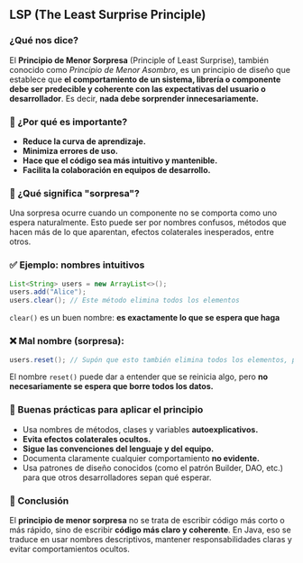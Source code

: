 ## LSP (The Least Surprise Principle)

### ¿Qué nos dice?
El **Principio de Menor Sorpresa** (Principle of Least Surprise), también conocido como *Principio de Menor Asombro*, 
es un principio de diseño que establece que **el comportamiento de un sistema, librería o componente debe ser predecible
y coherente con las expectativas del usuario o desarrollador**. Es decir, **nada debe sorprender innecesariamente.**

### 🌟 ¿Por qué es importante?
- **Reduce la curva de aprendizaje.**
- **Minimiza errores de uso.**
- **Hace que el código sea más intuitivo y mantenible.**
- **Facilita la colaboración en equipos de desarrollo.**

### 🧠 ¿Qué significa "sorpresa"?
Una sorpresa ocurre cuando un componente no se comporta como uno espera naturalmente. Esto puede ser por nombres 
confusos, métodos que hacen más de lo que aparentan, efectos colaterales inesperados, entre otros.

### ✅ Ejemplo: nombres intuitivos
```java
List<String> users = new ArrayList<>();
users.add("Alice");
users.clear(); // Este método elimina todos los elementos
```
`clear()` es un buen nombre: **es exactamente lo que se espera que haga**

### ❌ Mal nombre (sorpresa):
```java
users.reset(); // Supón que esto también elimina todos los elementos, pero el nombre no es claro
```
El nombre `reset()` puede dar a entender que se reinicia algo, pero **no necesariamente 
se espera que borre todos los datos.**

### 🧩 Buenas prácticas para aplicar el principio
- Usa nombres de métodos, clases y variables **autoexplicativos.**
- **Evita efectos colaterales ocultos.**
- **Sigue las convenciones del lenguaje y del equipo.**
- Documenta claramente cualquier comportamiento **no evidente.**
- Usa patrones de diseño conocidos (como el patrón Builder, DAO, etc.) para que otros desarrolladores sepan qué esperar.

### 🏁 Conclusión
El **principio de menor sorpresa** no se trata de escribir código más corto o más rápido, sino de escribir **código más 
claro y coherente**. En Java, eso se traduce en usar nombres descriptivos, mantener responsabilidades claras y evitar 
comportamientos ocultos.